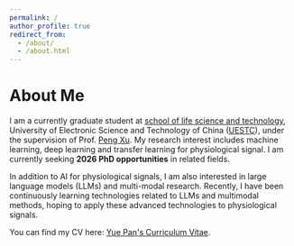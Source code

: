 ```yaml
---
permalink: /
author_profile: true
redirect_from: 
  - /about/
  - /about.html
---
```

# About Me
I am a currently graduate student at [school of life science and technology](https://www.life.uestc.edu.cn/), University of Electronic Science and Technology of China ([UESTC](https://www.uestc.edu.cn/)), under the supervision of Prof. [Peng Xu](https://www.life.uestc.edu.cn/sznr2.jsp?urltype=news.NewsContentUrl&wbtreeid=1221&wbnewsid=3559).
My research interest includes machine learning, deep learning and transfer learning for physiological signal. I am currently seeking **2026 PhD opportunities** in related fields.

In addition to AI for physiological signals, I am also interested in large language models (LLMs) and multi-modal research. Recently, I have been continuously learning technologies related to LLMs and multimodal methods, hoping to apply these advanced technologies to  physiological signals.

You can find my CV here: [Yue Pan's Curriculum Vitae](https://py222yy.github.io/cv/).


